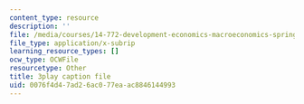 ```yaml
---
content_type: resource
description: ''
file: /media/courses/14-772-development-economics-macroeconomics-spring-2013/0076f4d47ad26ac077eaac8846144993_-CASb3VeZRg.srt
file_type: application/x-subrip
learning_resource_types: []
ocw_type: OCWFile
resourcetype: Other
title: 3play caption file
uid: 0076f4d4-7ad2-6ac0-77ea-ac8846144993
---
```

